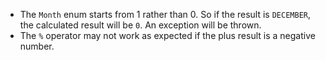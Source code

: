 * The `Month` enum starts from 1 rather than 0. So if the result is `DECEMBER`, the calculated result will be `0`. An exception will be thrown.
* The `%` operator may not work as expected if the plus result is a negative number.